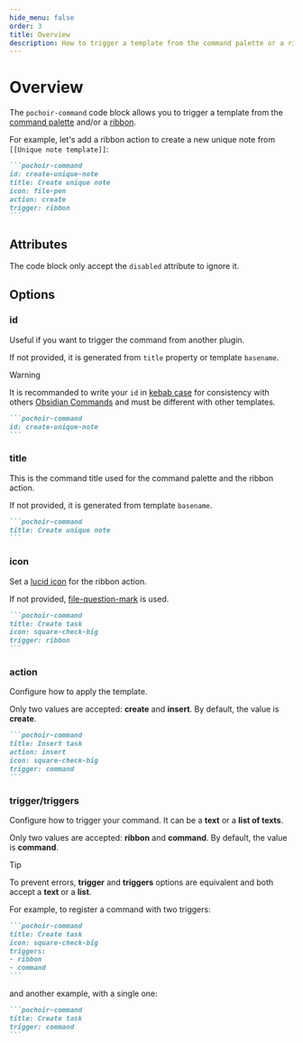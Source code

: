 ```yaml
---
hide_menu: false
order: 3
title: Overview
description: How to trigger a template from the command palette or a ribbon
---
```

# Overview

The `pochoir-command` code block allows you to trigger a template from the [command palette](https://help.obsidian.md/plugins/command-palette) and/or a [ribbon](https://help.obsidian.md/ribbon).

For example, let's add a ribbon action to create a new unique note from `[[Unique note template]]`:

````md
```pochoir-command
id: create-unique-note
title: Create unique note
icon: file-pen
action: create
trigger: ribbon
```
````

## Attributes

The code block only accept the `disabled` attribute to ignore it.

## Options

### id

Useful if you want to trigger the command from another plugin.

If not provided, it is generated from `title` property or template `basename`.

> [!warning]
> It is recommanded to write your `id` in [kebab case](https://developer.mozilla.org/en-US/docs/Glossary/Kebab_case)
> for consistency with others [Obsidian Commands](https://docs.obsidian.md/Plugins/User+interface/Commands)
> and must be different with other templates.

````md
```pochoir-command
id: create-unique-note
```
````

### title

This is the command title used for the command palette and the ribbon action.

If not provided, it is generated from template `basename`.

````md
```pochoir-command
title: Create unique note
```
````

### icon

Set a [lucid icon](https://lucide.dev/icons/) for the ribbon action.

If not provided, [file-question-mark](https://lucide.dev/icons/file-question-mark) is used.

````md
```pochoir-command
title: Create task
icon: square-check-big
trigger: ribbon
```
````

### action

Configure how to apply the template.

Only two values are accepted: **create** and **insert**. By default, the value is **create**.

````md
```pochoir-command
title: Insert task
action: insert
icon: square-check-big
trigger: command
```
````

### trigger/triggers

Configure how to trigger your command. It can be a **text** or a **list of texts**.

Only two values are accepted: **ribbon** and **command**. By default, the value is **command**.

> [!tip]
> To prevent errors, **trigger** and **triggers** options are equivalent and both accept a **text** or a **list**.

For example, to register a command with two triggers:

````md
```pochoir-command
title: Create task
icon: square-check-big
triggers:
- ribbon
- command
```
````

and another example, with a single one:

````md
```pochoir-command
title: Create task
trigger: command
```
````
